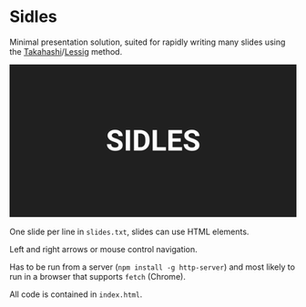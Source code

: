 # Sidles
Minimal presentation solution, suited for rapidly writing many slides using the [Takahashi](https://en.wikipedia.org/wiki/Takahashi_method)/[Lessig](http://presentationzen.blogs.com/presentationzen/2005/10/the_lessig_meth.html) method.

![Example](https://raw.githubusercontent.com/thank-etc-ok/sidles/master/example.gif)

One slide per line in `slides.txt`, slides can use HTML elements.

Left and right arrows or mouse control navigation.

Has to be run from a server (`npm install -g http-server`) and most likely to run in a browser that supports `fetch` (Chrome).

All code is contained in `index.html`.
